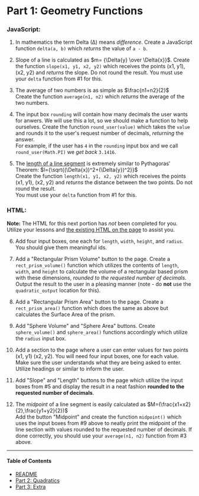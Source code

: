 # Part 1: Geometry Functions

### JavaScript:

1. In mathematics the term Delta (∆) means _difference_. Create a JavaScript function `delta(a, b)` which _returns_ the value of `a - b`.  

2. Slope of a line is calculated as $m= {\Delta{y} \over \Delta{x}}$. Create the function `slope(x1, y1, x2, y2)` which receives the points (x1, y1), (x2, y2) and _returns_ the slope. Do not round the result.
You must use your `delta` function from #1 for this.

3. The average of two numbers is as simple as $\frac{n1+n2}{2}$  
Create the function `average(n1, n2)` which _returns_ the average of the two numbers.

4. The input box `rounding` will contain how many decimals the user wants for anwers. We will use this a lot, so we should make a function to help ourselves. Create the function `round_user(value)` which takes the `value` and rounds it to the user's request number of decimals, _returning_ the answer.  
For example, if the user has `4` in the `rounding` input box and we call `round_user(Math.PI)` we _get back_ `3.1416`.  

5. The [length of a line segment](https://study.com/skill/learn/how-to-use-the-distance-formula-given-the-graph-of-a-line-segment-to-determine-its-length-explanation.html) is extremely similar to Pythagoras' Theorem:  $l={\sqrt{(\Delta{x})^2+(\Delta{y})^2}}$  
Create the function `length(x1, y1, x2, y2)` which receives the points (x1, y1), (x2, y2) and _returns_ the distance between the two points. Do not round the result.  
You must use your `delta` function from #1 for this.

### HTML:

**Note:** The HTML for this next portion has _not_ been completed for you. Utilize your lessons and [the existing HTML on the page](../index.html) to assist you.

6. Add four input boxes, one each for `length`, `width`, `height`, and `radius`. You should give them meaningful ids.  

7. Add a "Rectangular Prism Volume" button to the page. Create a `rect_prism_volume()` function which utilizes the contents of `length`, `width`, and `height` to calculate the volume of a rectangular based prism with these dimensions, _rounded to the requested number of decimals_. Output the result to the user in a pleasing manner (note - do **not** use the `quadratic_output` location for this).

8. Add a "Rectangular Prism Area" button to the page. Create a `rect_prism_area()` function which does the same as above but calculates the Surface Area of the prism.

9. Add "Sphere Volume" and "Sphere Area" buttons. Create `sphere_volume()` and `sphere_area()` functions accordingly which utilize the `radius` input box.

10. Add a section to the page where a user can enter values for two points (x1, y1) (x2, y2). You will need four input boxes, one for each value. Make sure the user understands what they are being asked to enter. Utilize headings or similar to inform the user.

10. Add "Slope" and "Length" buttons to the page which utilize the input boxes from #5 and display the result in a neat fashion **rounded to the requested number of decimals**.

11. The _midpoint_ of a line segment is easily calculated as $M=(\frac{x1+x2}{2},\frac{y1+y2}{2})$  
Add the button "Midpoint" and create the function `midpoint()` which uses the input boxes from #9 above to neatly print the midpoint of the line section with values rounded to the requested number of decimals. If done correctly, you should use your `average(n1, n2)` function from #3 above.

---

#### Table of Contents
- [README](../README.md)
- [Part 2: Quadratics](./PART2.md)  
- [Part 3: Extra](./PART3.md)